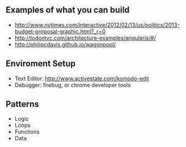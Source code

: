 ## Examples of what you can build
* http://www.nytimes.com/interactive/2012/02/13/us/politics/2013-budget-proposal-graphic.html?_r=0
* http://todomvc.com/architecture-examples/angularjs/#/
* http://philipcdavis.github.io/wagonpool/

## Enviroment Setup
* Text Editor: http://www.activestate.com/komodo-edit
* Debugger: firebug, or chrome developer tools

## Patterns
* Logic
* Loops
* Functions
* Data

